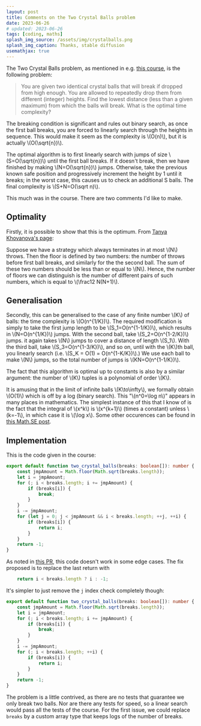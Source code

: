 ```yaml
---
layout: post
title: Comments on the Two Crystal Balls problem
date: 2023-06-26
# updated: 2023-06-26
tags: [coding, maths]
splash_img_source: /assets/img/crystalballs.png
splash_img_caption: Thanks, stable diffusion
usemathjax: true
---
```


The Two Crystal Balls problem, as mentioned in e.g. [this course](https://frontendmasters.com/courses/algorithms/two-crystal-balls-problem/), is the following problem:


> You are given two identical crystal balls that will break if dropped from high enough. You are allowed to repeatedly drop them from different (integer) heights. Find the lowest distance (less than a given maximum) from which the balls will break. What is the optimal time complexity?

The breaking condition is significant and rules out binary search, as once the first ball breaks, you are forced to linearly search through the heights in sequence. This would make it seem as the complexity is \\(O(n)\\), but it is actually \\(O(\sqrt{n})\\).

The optimal algorithm is to first linearly search with jumps of size \\(S=O(\sqrt{n})\\) until the first ball breaks. If it doesn't break, then we have finished by making \\(N=O(\sqrt{n})\\) jumps. Otherwise, take the previous known safe position and progressively increment the height by 1 until it breaks; in the worst case, this causes us to check an additional S balls. The final complexity is \\(S+N=O(\sqrt n)\\).

This much was in the course. There are two comments I'd like to make.

## Optimality

Firstly, it is possible to show that this is the optimum. From [Tanya Khovanova's page](http://www.tanyakhovanova.com/Puzzles/solballs.html):

Suppose we have a strategy which always terminates in at most \\(N\\) throws. Then the floor is defined by two numbers: the number of throws before first ball breaks, and similarly for the the second ball. The sum of these two numbers should be less than or equal to \\(N\\). Hence, the number of floors we can distinguish is the number of different pairs of such numbers, which is equal to \\(\frac12 N(N+1)\\).

## Generalisation 

Secondly, this can be generalised to the case of any finite number \\(K\\) of balls: the time complexity is \\(O(n^{1/K})\\). The required modification is simply to take the first jump length to be \\(S_1=O(n^{1-1/K})\\), which results in \\(N=O(n^{1/K})\\) jumps. 
With the second ball, take \\(S_2=O(n^{1-2/K})\\) jumps. it again takes \\(N\\) jumps to cover a distance of length \\(S_1\\). 
With the third ball, take \\(S_3=O(n^{1-3/K})\\), and so on, until with the \\(K\\)th ball, you linearly search 
(i.e. \\(S_K = O(1) = O(n^{1-K/K})\\).) 
We use each ball to make \\(N\\) jumps, so the total number of jumps is \\(KN=O(n^{1-1/K})\\). 

The fact that this algorithm is optimal up to constants is also by a similar argument: the number of \\(K\\) tuples is a polynomial of order \\(K\\).

It is amusing that in the limit of infinite balls \\(K\to\infty\\), we formally obtain \\(O(1)\\) which is off by a log (binary search). This "\\(n^0=\log n\\)" appears in many places in mathematics. The simplest instance of this that I know of is the fact that the integral of \\(x^k\\) is \\(x^{k+1}\\) (times a constant) unless \\(k=-1\\), in which case it is \\(\log x\\). Some other occurences can be found in [this Math.SE post](https://math.stackexchange.com/q/2632349/80734).

## Implementation
This is the code given in the course:
```typescript
export default function two_crystal_balls(breaks: boolean[]): number {
    const jmpAmount = Math.floor(Math.sqrt(breaks.length));
    let i = jmpAmount;
    for (; i < breaks.length; i += jmpAmount) {
        if (breaks[i]) {
            break;
        }
    }
    i -= jmpAmount;
    for (let j = 0; j < jmpAmount && i < breaks.length; ++j, ++i) {
        if (breaks[i]) {
            return i;
        }
    }
    return -1;
}
```
As noted in [this PR](https://github.com/ThePrimeagen/kata-machine/pull/37), this code doesn't work in some edge cases. The fix proposed is to replace the last return with
```typescript
    return i < breaks.length ? i : -1;
```
It's simpler to just remove the `j` index check completely though:
```typescript
export default function two_crystal_balls(breaks: boolean[]): number {
    const jmpAmount = Math.floor(Math.sqrt(breaks.length));
    let i = jmpAmount;
    for (; i < breaks.length; i += jmpAmount) {
        if (breaks[i]) {
            break;
        }
    }
    i -= jmpAmount;
    for (; i < breaks.length; ++i) {
        if (breaks[i]) {
            return i;
        }
    }
    return -1;
}
```

The problem is a little contrived, as there are no tests that guarantee we only break two balls. Nor are there any tests for speed, so a linear search would pass all the tests of the course. For the first issue, we could replace `breaks` by a custom array type that keeps logs of the number of breaks.
